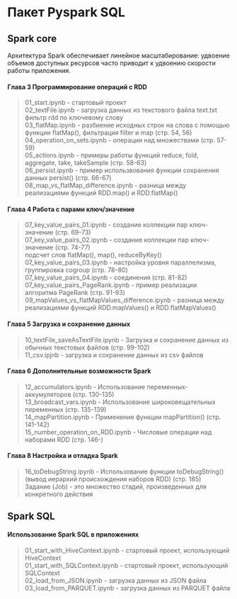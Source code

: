 # Пакет Pyspark SQL

## Spark core

Архитектура Spark обеcпечивает линейное масштабирование: удвоение объемов доступных ресурсов часто приводит к удвоению скорости работы приложения.  

#### Глава 3  Программирование операций с RDD  

> 01_start.ipynb - стартовый проект  
> 02_textFile.ipynb - загрузка данных из текстового файла text.txt фильтр rdd по ключевому слову   
> 03_flatMap.ipynb - разбиение исходных строк на слова с помощью функции flatMap(), фильтрация filter и map (стр. 54, 56)  
> 04_operation_on_sets.ipynb - операции над множествами (стр. 57-59)  
> 05_actions.ipynb - примеры работы функций reduce, fold, aggregate, take, takeSample (стр. 58-63)  
> 06_persist.ipynb - пример использвования функции сохранения данных persist() (стр. 66-67)  
> 08_map_vs_flatMap_difference.ipynb - разница между реализациями функций RDD.map() и RDD.flatMap()  

#### Глава 4  Работа с парами ключ/значение  

> 07_key_value_pairs_01.ipynb - создание коллекции пар ключ-значение (стр. 69-73)  
> 07_key_value_pairs_02.ipynb - создание коллекции пар ключ-значение (стр. 74-77)  
>                       подсчет слов flatMap(), map(), reduceByKey()  
> 07_key_value_pairs_03.ipynb - настройка уровня параллелизма, группировка cogroup (стр. 78-80)  
> 07_key_value_pairs_04.ipynb - соединения (стр. 81-82)  
> 07_key_value_pairs_PageRank.ipynb - пример реализации алгоритма PageRank (стр. 91-93)
> 09_mapValues_vs_flatMapValues_difference.ipynb - разница между реализациями функций RDD.mapValues() и RDD.flatMapValues()

#### Глава 5  Загрузка и сохранение данных  

> 10_textFile_saveAsTextFile.ipynb - Загрузка и сохранение данных из обычных текстовых файлов (стр. 99-102)  
> 11_csv.ipjnb - загрузка и сохранение данных из csv файлов  

#### Глава 6  Дополнительные возможности Spark  

> 12_accumulators.ipynb - Использование переменных-аккумуляторов (стр. 130-135)  
> 13_broadcast_vars.ipynb - Использование широковещательных переменных (стр. 135-139)  
> 14_mapPartition.ipynb - Применение функции mapPartition() (стр. 141-142)  
> 15_number_operation_on_RDD.ipynb - Числовые операции над наборами RDD (стр. 146-)  
> 

#### Глава 8  Настройка и отладка Spark  

> 16_toDebugString.ipynb - Использование функции toDebugString() (вывод иерархий происхождения наборов RDD) (стр. 185)  
> Задание (Job) - это множество стадий, произведенных для конкретного действия

## Spark SQL

#### Использование Spark SQL в приложениях 

> 01_start_with_HiveContext.ipynb - стартовый проект, использующий HiveContext  
> 01_start_with_SQLContext.ipynb - стартовый проект, использующий SQLContext  
> 02_load_from_JSON.ipynb - загрузка данных из JSON файла  
> 03_load_from_PARQUET.ipynb - загрузка данных из PARQUET файла  